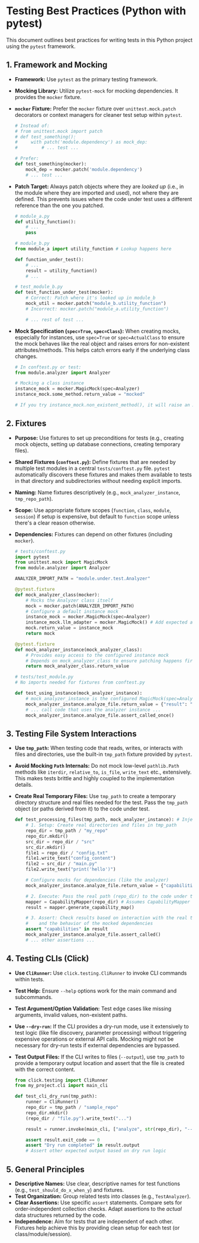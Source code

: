 # Testing Best Practices (Python with pytest)

This document outlines best practices for writing tests in this Python project using the `pytest` framework.

## 1. Framework and Mocking

- **Framework:** Use `pytest` as the primary testing framework.
- **Mocking Library:** Utilize `pytest-mock` for mocking dependencies. It provides the `mocker` fixture.
- **`mocker` Fixture:** Prefer the `mocker` fixture over `unittest.mock.patch` decorators or context managers for cleaner test setup within `pytest`.

  ```python
  # Instead of:
  # from unittest.mock import patch
  # def test_something():
  #     with patch('module.dependency') as mock_dep:
  #         # ... test ...

  # Prefer:
  def test_something(mocker):
      mock_dep = mocker.patch('module.dependency')
      # ... test ...
  ```

- **Patch Target:** Always patch objects where they are _looked up_ (i.e., in the module where they are imported and used), not where they are defined. This prevents issues where the code under test uses a different reference than the one you patched.

  ```python
  # module_a.py
  def utility_function():
      # ...
      pass

  # module_b.py
  from module_a import utility_function # Lookup happens here

  def function_under_test():
      # ...
      result = utility_function()
      # ...

  # test_module_b.py
  def test_function_under_test(mocker):
      # Correct: Patch where it's looked up in module_b
      mock_util = mocker.patch("module_b.utility_function")
      # Incorrect: mocker.patch("module_a.utility_function")

      # ... rest of test ...
  ```

- **Mock Specification (`spec=True`, `spec=Class`):** When creating mocks, especially for instances, use `spec=True` or `spec=ActualClass` to ensure the mock behaves like the real object and raises errors for non-existent attributes/methods. This helps catch errors early if the underlying class changes.

  ```python
  # In conftest.py or test:
  from module.analyzer import Analyzer

  # Mocking a class instance
  instance_mock = mocker.MagicMock(spec=Analyzer)
  instance_mock.some_method.return_value = "mocked"

  # If you try instance_mock.non_existent_method(), it will raise an AttributeError
  ```

## 2. Fixtures

- **Purpose:** Use fixtures to set up preconditions for tests (e.g., creating mock objects, setting up database connections, creating temporary files).
- **Shared Fixtures (`conftest.py`):** Define fixtures that are needed by multiple test modules in a central `tests/conftest.py` file. `pytest` automatically discovers these fixtures and makes them available to tests in that directory and subdirectories without needing explicit imports.
- **Naming:** Name fixtures descriptively (e.g., `mock_analyzer_instance`, `tmp_repo_path`).
- **Scope:** Use appropriate fixture scopes (`function`, `class`, `module`, `session`) if setup is expensive, but default to `function` scope unless there's a clear reason otherwise.
- **Dependencies:** Fixtures can depend on other fixtures (including `mocker`).

  ```python
  # tests/conftest.py
  import pytest
  from unittest.mock import MagicMock
  from module.analyzer import Analyzer

  ANALYZER_IMPORT_PATH = "module.under.test.Analyzer"

  @pytest.fixture
  def mock_analyzer_class(mocker):
      # Mocks the Analyzer class itself
      mock = mocker.patch(ANALYZER_IMPORT_PATH)
      # Configure a default instance mock
      instance_mock = mocker.MagicMock(spec=Analyzer)
      instance_mock.llm_adapter = mocker.MagicMock() # Add expected attributes
      mock.return_value = instance_mock
      return mock

  @pytest.fixture
  def mock_analyzer_instance(mock_analyzer_class):
      # Provides easy access to the configured instance mock
      # Depends on mock_analyzer_class to ensure patching happens first
      return mock_analyzer_class.return_value

  # tests/test_module.py
  # No imports needed for fixtures from conftest.py

  def test_using_instance(mock_analyzer_instance):
      # mock_analyzer_instance is the configured MagicMock(spec=Analyzer)
      mock_analyzer_instance.analyze_file.return_value = {"result": "ok"}
      # ... call code that uses the analyzer instance ...
      mock_analyzer_instance.analyze_file.assert_called_once()
  ```

## 3. Testing File System Interactions

- **Use `tmp_path`:** When testing code that reads, writes, or interacts with files and directories, use the built-in `tmp_path` fixture provided by `pytest`.
- **Avoid Mocking `Path` Internals:** Do not mock low-level `pathlib.Path` methods like `iterdir`, `relative_to`, `is_file`, `write_text` etc., extensively. This makes tests brittle and highly coupled to the implementation details.
- **Create Real Temporary Files:** Use `tmp_path` to create a temporary directory structure and real files needed for the test. Pass the `tmp_path` object (or paths derived from it) to the code under test.

  ```python
  def test_processing_files(tmp_path, mock_analyzer_instance): # Inject tmp_path
      # 1. Setup: Create real directories and files in tmp_path
      repo_dir = tmp_path / "my_repo"
      repo_dir.mkdir()
      src_dir = repo_dir / "src"
      src_dir.mkdir()
      file1 = repo_dir / "config.txt"
      file1.write_text("config_content")
      file2 = src_dir / "main.py"
      file2.write_text("print('hello')")

      # Configure mocks for dependencies (like the analyzer)
      mock_analyzer_instance.analyze_file.return_value = {"capabilities": ["test"]}

      # 2. Execute: Pass the real path (repo_dir) to the code under test
      mapper = CapabilityMapper(repo_dir) # Assumes CapabilityMapper takes a Path
      result = mapper.generate_capability_map()

      # 3. Assert: Check results based on interaction with the real temp files/dirs
      #    and the behavior of the mocked dependencies
      assert "capabilities" in result
      mock_analyzer_instance.analyze_file.assert_called()
      # ... other assertions ...
  ```

## 4. Testing CLIs (Click)

- **Use `CliRunner`:** Use `click.testing.CliRunner` to invoke CLI commands within tests.
- **Test Help:** Ensure `--help` options work for the main command and subcommands.
- **Test Argument/Option Validation:** Test edge cases like missing arguments, invalid values, non-existent paths.
- **Use `--dry-run`:** If the CLI provides a dry-run mode, use it extensively to test logic (like file discovery, parameter processing) without triggering expensive operations or external API calls. Mocking might not be necessary for dry-run tests if external dependencies are bypassed.
- **Test Output Files:** If the CLI writes to files (`--output`), use `tmp_path` to provide a temporary output location and assert that the file is created with the correct content.

  ```python
  from click.testing import CliRunner
  from my_project.cli import main_cli

  def test_cli_dry_run(tmp_path):
      runner = CliRunner()
      repo_dir = tmp_path / "sample_repo"
      repo_dir.mkdir()
      (repo_dir / "file.py").write_text("...")

      result = runner.invoke(main_cli, ["analyze", str(repo_dir), "--dry-run"])

      assert result.exit_code == 0
      assert "Dry run completed" in result.output
      # Assert other expected output based on dry run logic
  ```

## 5. General Principles

- **Descriptive Names:** Use clear, descriptive names for test functions (e.g., `test_should_do_x_when_y`) and fixtures.
- **Test Organization:** Group related tests into classes (e.g., `TestAnalyzer`).
- **Clear Assertions:** Use specific `assert` statements. Compare sets for order-independent collection checks. Adapt assertions to the _actual_ data structures returned by the code.
- **Independence:** Aim for tests that are independent of each other. Fixtures help achieve this by providing clean setup for each test (or class/module/session).
